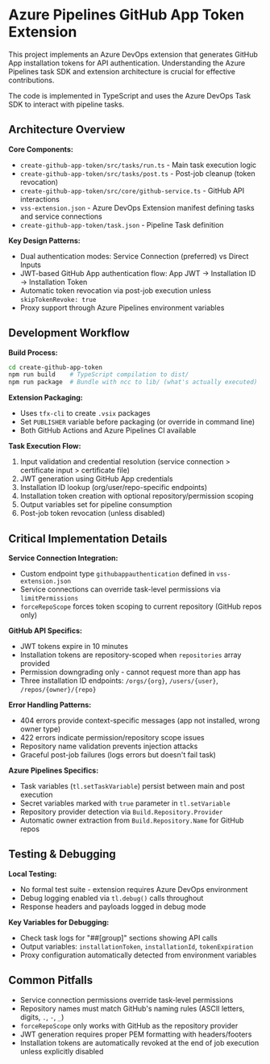 # Azure Pipelines GitHub App Token Extension

This project implements an Azure DevOps extension that generates GitHub App installation tokens for API authentication. Understanding the Azure Pipelines task SDK and extension architecture is crucial for effective contributions.

The code is implemented in TypeScript and uses the Azure DevOps Task SDK to interact with pipeline tasks. 

## Architecture Overview

**Core Components:**
- `create-github-app-token/src/tasks/run.ts` - Main task execution logic
- `create-github-app-token/src/tasks/post.ts` - Post-job cleanup (token revocation)
- `create-github-app-token/src/core/github-service.ts` - GitHub API interactions
- `vss-extension.json` - Azure DevOps Extension manifest defining tasks and service connections
- `create-github-app-token/task.json` - Pipeline Task definition

**Key Design Patterns:**
- Dual authentication modes: Service Connection (preferred) vs Direct Inputs
- JWT-based GitHub App authentication flow: App JWT → Installation ID → Installation Token
- Automatic token revocation via post-job execution unless `skipTokenRevoke: true`
- Proxy support through Azure Pipelines environment variables

## Development Workflow

**Build Process:**
```bash
cd create-github-app-token
npm run build    # TypeScript compilation to dist/
npm run package  # Bundle with ncc to lib/ (what's actually executed)
```

**Extension Packaging:**
- Uses `tfx-cli` to create `.vsix` packages
- Set `PUBLISHER` variable before packaging (or override in command line)
- Both GitHub Actions and Azure Pipelines CI available

**Task Execution Flow:**
1. Input validation and credential resolution (service connection > certificate input > certificate file)
2. JWT generation using GitHub App credentials
3. Installation ID lookup (org/user/repo-specific endpoints)
4. Installation token creation with optional repository/permission scoping
5. Output variables set for pipeline consumption
6. Post-job token revocation (unless disabled)

## Critical Implementation Details

**Service Connection Integration:**
- Custom endpoint type `githubappauthentication` defined in `vss-extension.json`
- Service connections can override task-level permissions via `limitPermissions`
- `forceRepoScope` forces token scoping to current repository (GitHub repos only)

**GitHub API Specifics:**
- JWT tokens expire in 10 minutes
- Installation tokens are repository-scoped when `repositories` array provided
- Permission downgrading only - cannot request more than app has
- Three installation ID endpoints: `/orgs/{org}`, `/users/{user}`, `/repos/{owner}/{repo}`

**Error Handling Patterns:**
- 404 errors provide context-specific messages (app not installed, wrong owner type)
- 422 errors indicate permission/repository scope issues
- Repository name validation prevents injection attacks
- Graceful post-job failures (logs errors but doesn't fail task)

**Azure Pipelines Specifics:**
- Task variables (`tl.setTaskVariable`) persist between main and post execution
- Secret variables marked with `true` parameter in `tl.setVariable`
- Repository provider detection via `Build.Repository.Provider`
- Automatic owner extraction from `Build.Repository.Name` for GitHub repos

## Testing & Debugging

**Local Testing:**
- No formal test suite - extension requires Azure DevOps environment
- Debug logging enabled via `tl.debug()` calls throughout
- Response headers and payloads logged in debug mode

**Key Variables for Debugging:**
- Check task logs for "##[group]" sections showing API calls
- Output variables: `installationToken`, `installationId`, `tokenExpiration`
- Proxy configuration automatically detected from environment variables

## Common Pitfalls

- Service connection permissions override task-level permissions
- Repository names must match GitHub's naming rules (ASCII letters, digits, `.`, `-`, `_`)
- `forceRepoScope` only works with GitHub as the repository provider
- JWT generation requires proper PEM formatting with headers/footers
- Installation tokens are automatically revoked at the end of job execution unless explicitly disabled
